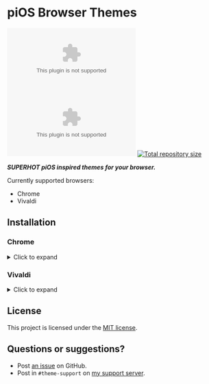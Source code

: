 [github]:   https://github.com/Saltssaumure/pios-browser-theme
[issues]:   https://github.com/Saltssaumure/pios-browser-theme/issues
[license]:  https://github.com/Saltssaumure/pios-browser-theme/blob/main/LICENSE
[discord]:  https://discord.gg/uy8nKQVatp

[dl-chrome-theme]:      https://github.com/Saltssaumure/pios-browser-theme/releases/latest/download/piOS-chrome-theme.zip "Get latest release for Chrome"
[dl-vivaldi-theme]:     https://github.com/Saltssaumure/pios-browser-theme/releases/latest/download/piOS-vivaldi-theme.zip "Get latest release for Vivaldi"
[dl-vivaldi-custom]:    https://github.com/Saltssaumure/pios-browser-theme/releases/latest/download/piOS-vivaldi-custom.css "Get latest release for Vivaldi"

[img-chrome-theme]:     https://img.shields.io/github/downloads/Saltssaumure/pios-browser-theme/piOS-chrome-theme.zip?color=purple&label=Downloads&style=flat-square
[img-vivaldi-theme]:    https://img.shields.io/github/downloads/Saltssaumure/pios-browser-theme/piOS-vivaldi-theme.zip?color=purple&label=Downloads&style=flat-square
[img-vivaldi-custom]:   https://img.shields.io/github/downloads/Saltssaumure/pios-browser-theme/piOS-vivaldi-custom.zip?color=purple&label=Downloads&style=flat-square
[img-repo-size]:        https://img.shields.io/github/repo-size/Saltssaumure/pios-browser-theme?label=Repository&style=flat-square

# piOS Browser Themes
[![Chrome GitHub downloads][img-chrome-theme]][dl-chrome-theme]
[![Vivaldi GitHub downloads][img-vivaldi-theme]][dl-vivaldi-theme]
[![Total repository size][img-repo-size]][github]

**_SUPERHOT piOS inspired themes for your browser._**

Currently supported browsers:

- Chrome
- Vivaldi


## Installation
### Chrome
<details><summary>Click to expand</summary>

1. Download `piOS-chrome-theme.zip` from the [latest release][dl-chrome-theme].
2. Unzip the file.
3. Open a new tab and go to `chrome://extensions`.
4. At the top right, slide the switch that says `Developer mode` to turn on Developer Mode.
5. At the top left, click the `Load unpacked` button. Find the newly unzipped folder that you downloaded and select it.
</details>


### Vivaldi
<details><summary>Click to expand</summary>

1. Download `piOS-vivaldi-theme.zip` from the [latest release][dl-vivaldi-theme].
2. Go to `Settings > Themes` in Vivaldi.
3. Click the `Open Theme...` button and select the downloaded file.

#### Additional CSS

1. Download `piOS-vivaldi-custom.css` from the [latest release][dl-vivaldi-theme] into its own folder.
2. Enter `vivaldi://experiments` into the address bar in Vivaldi.
3. Enable `Allow CSS modifications`.
4. Go to `Settings > Appearance > Custom UI Modifications`.
5. Select the folder containing the file you downloaded.
</details>


## License

This project is licensed under the [MIT license][license].


## Questions or suggestions?

- Post [an issue][issues] on GitHub.
- Post in `#theme-support` on [my support server][discord].